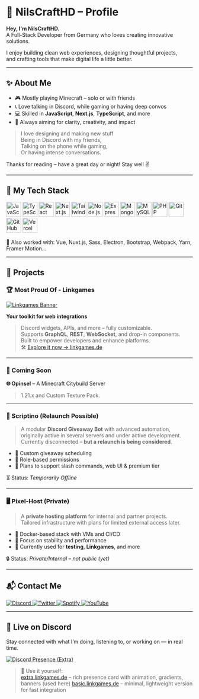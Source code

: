 # 🌊 NilsCraftHD – Profile

**Hey, I'm NilsCraftHD.**  
A Full-Stack Developer from Germany who loves creating innovative solutions.

I enjoy building clean web experiences, designing thoughtful projects,  
and crafting tools that make digital life a little better.

---

## ✨ About Me

- 🎮 Mostly playing Minecraft – solo or with friends  
- 📞 Love talking in Discord, while gaming or having deep convos  
- 💻 Skilled in **JavaScript**, **Next.js**, **TypeScript**, and more  
- 🧠 Always aiming for clarity, creativity, and impact

> I love designing and making new stuff  
> Being in Discord with my friends,  
> Talking on the phone while gaming,  
> Or having intense conversations.

Thanks for reading – have a great day or night! Stay well ✌️

---

## 🧠 My Tech Stack

<p align="left" style="margin-top: 10px">
  <img src="https://nilscrafthd.com/img/techs/javascript.svg" alt="JavaScript" height="40" />
  <img src="https://nilscrafthd.com/img/techs/typescript.png" alt="TypeScript" height="40" />
  <img src="https://nilscrafthd.com/img/techs/react.svg" alt="React" height="40" />
  <img src="https://nilscrafthd.com/img/techs/next.svg" alt="Next.js" height="40" />
  <img src="https://nilscrafthd.com/img/techs/tailwind.svg" alt="TailwindCSS" height="40" />
  <img src="https://nilscrafthd.com/img/techs/node.svg" alt="Node.js" height="40" />
  <img src="https://nilscrafthd.com/img/techs/express.svg" alt="Express.js" height="40" />
  <img src="https://nilscrafthd.com/img/techs/mongo.svg" alt="MongoDB" height="40" />
  <img src="https://nilscrafthd.com/img/techs/mysql.png" alt="MySQL" height="40" />
  <img src="https://nilscrafthd.com/img/techs/php.svg" alt="PHP" height="40" />
  <img src="https://nilscrafthd.com/img/techs/git.svg" alt="Git" height="40" />
  <img src="https://nilscrafthd.com/img/techs/github.svg" alt="GitHub" height="40" />
  <img src="https://nilscrafthd.com/img/techs/vercel.svg" alt="Vercel" height="40" />
</p>

🧩 Also worked with: Vue, Nuxt.js, Sass, Electron, Bootstrap, Webpack, Yarn, Framer Motion...

---

## 🧩 Projects

### 🏆 Most Proud Of - Linkgames

[![Linkgames Banner](https://cdn.linkgames.de/assets/LinkgamesBanner.jpg)](https://linkgames.de)

**Your toolkit for web integrations**  
> Discord widgets, APIs, and more – fully customizable.  
> Supports **GraphQL**, **REST**, **WebSocket**, and drop-in components.  
> Built to empower developers and enhance platforms.  
> 🛠️ [Explore it now → linkgames.de](https://linkgames.de)

---

### 🚧 Coming Soon

**🌐 Opinsel** – A Minecraft Citybuild Server
> 1.21.x
> and
> Custom Texture Pack.

---

### 🤖 Scriptino (Relaunch Possible)

> A modular **Discord Giveaway Bot** with advanced automation,  
> originally active in several servers and under active development.  
> Currently disconnected – **but a relaunch is being considered**.

- 🎉 Custom giveaway scheduling  
- 🔐 Role-based permissions  
- 🧩 Plans to support slash commands, web UI & premium tier

⏳ Status: *Temporarily Offline*

---

### 🖥️ Pixel-Host (Private)

> A **private hosting platform** for internal and partner projects.  
> Tailored infrastructure with plans for limited external access later.

- 🧱 Docker-based stack with VMs and CI/CD  
- 🔐 Focus on stability and performance  
- 🧪 Currently used for **testing**, **Linkgames**, and more

🔒 Status: *Private/Internal – not public (yet)*

---

## 📬 Contact Me

<p>
  <a href="https://discord.com/users/954851027188842526" target="_blank">
    <img alt="Discord" src="https://img.shields.io/badge/Discord-NilsCraftHD-5865F2?style=for-the-badge&logo=discord&logoColor=white" />
  </a>
  <a href="https://twitter.com/NilsCraftHD" target="_blank">
    <img alt="Twitter" src="https://img.shields.io/badge/Twitter-NilsCraftHD-1DA1F2?style=for-the-badge&logo=twitter&logoColor=white" />
  </a>
  <a href="https://open.spotify.com/user/313f6kzmredixvc4ymhcscqcrpsq" target="_blank">
    <img alt="Spotify" src="https://img.shields.io/badge/Spotify-NilsCraftHD-1DB954?style=for-the-badge&logo=spotify&logoColor=white" />
  </a>
  <a href="https://www.youtube.com/@NilsCraftHD" target="_blank">
    <img alt="YouTube" src="https://img.shields.io/badge/YouTube-NilsCraftHD-FF0000?style=for-the-badge&logo=youtube&logoColor=white" />
  </a>
</p>

---

## 💬 Live on Discord

Stay connected with what I’m doing, listening to, or working on — in real time.

[![Discord Presence (Extra)](https://extra.linkgames.de//api/954851027188842526?gradient=81D4FA-4FC3F7-29B6F6-039BE5-0288D1-0277BD-01579B-003C8F-002B75&waveColor=0288D1&waveSpotifyColor=0288D1&theme=dark&imgStyle=square&showBanner=animated&animated=true&animatedDecoration=true&showDisplayName=true)](https://discord.com/users/954851027188842526)

> 🧰 Use it yourself:  
> [extra.linkgames.de](https://extra.linkgames.de) – rich presence card with animation, gradients, banners (used here)
> [basic.linkgames.de](https://basic.linkgames.de) – minimal, lightweight version for fast integration 
